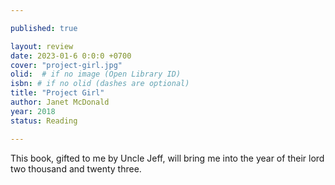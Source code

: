 ```yaml
---

published: true

layout: review
date: 2023-01-6 0:0:0 +0700
cover: "project-girl.jpg"
olid:  # if no image (Open Library ID)
isbn: # if no olid (dashes are optional)
title: "Project Girl"
author: Janet McDonald
year: 2018
status: Reading 

---
```


This book, gifted to me by Uncle Jeff, will bring me into the year of their lord two thousand and twenty three.